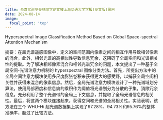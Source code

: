 ```yaml
---
title: 恭喜实验室秦锐同学论文被上海交通大学学报(英文版)录用
date: 2024-08-14
image:
  focal_point: 'top'
---
```

Hyperspectral Image Classification Method Based on Global Space-spectral Attention Mechanism
<!--more-->


摘要：在超光谱遥感图像中，定义的空间范围内像素之间的相互作用导致相邻像素的混合。此外，相邻光谱的高相似性导致信息冗余，这阻碍了全局空间和光谱相关性的提取。为了解决相邻像素混合和相邻光谱冗余的问题，本文提出了一种基于全局空间-光谱注意力机制的 hyperspectral 图像分类方法。首先，所提出方法中的全局空间注意力模块使用多尺度膨胀卷积来获得更大的感受野，以捕获全局空间相关性并获得未混合的像素信息。然后，全局光谱注意力模块设计了一种光谱域划分算法，使用局部密度和信息熵的乘积作为阈值将光谱划分为分散的子集，消除冗余信息。充分利用了整个光谱带的全局上下文信息，并提取了全局光谱信息的相关性。最后，将这两个模块连接起来，获得空间和光谱的全局相关性。实验表明，该方法在三个 WHU-Hi 超光谱数据集上实现了97.28%、94.73%和95.76%的整体准确率，超过了比较方法。


